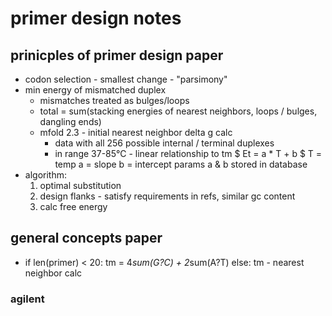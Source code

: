 # primer design notes

## prinicples of primer design paper
- codon selection - smallest change - "parsimony"
- min energy of mismatched duplex
  - mismatches treated as bulges/loops
  - total = sum(stacking energies of nearest neighbors, 
  		loops / bulges,
		dangling ends)
  - mfold 2.3 - initial nearest neighbor delta g calc
    - data with all 256 possible internal / terminal duplexes
    - in range 37-85°C - linear relationship to tm
      $ Et = a * T + b $
      T = temp
      a = slope
      b = intercept
      params a & b stored in database
- algorithm:
  1. optimal substitution
  2. design flanks - satisfy requirements in refs, similar gc content
  3. calc free energy

## general concepts paper 
- if len(primer) < 20:
	tm = 4*sum(G?C) + 2*sum(A?T)
  else:
  	tm - nearest neighbor calc


### agilent

